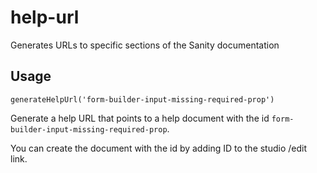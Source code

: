 # help-url
Generates URLs to specific sections of the Sanity documentation

## Usage
```
generateHelpUrl('form-builder-input-missing-required-prop')
```
Generate a help URL that points to a help document with the id ``form-builder-input-missing-required-prop``.

You can create the document with the id by adding ID to the studio /edit link.
